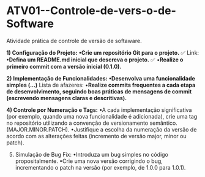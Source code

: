 # ATV01--Controle-de-vers-o-de-Software
Atividade prática de controle de versão de softaware.

**1) Configuração do Projeto:**
**•Crie um repositório Git para o projeto.** ✅ 
Link: 
**•Defina um README.md inicial que descreva o projeto.** ✅ 
•**Realize o primeiro commit com a versão inicial (0.1.0).**  

**2) Implementação de Funcionalidades:**
**•Desenvolva uma funcionalidade simples (...)**
Lista de afazeres:
•**Realize commits frequentes a cada etapa de desenvolvimento, seguindo boas práticas de mensagens de commit (escrevendo mensagens claras e descritivas).**

**4) Controle por Numeração e Tags:**
•A cada implementação significativa (por exemplo, quando uma nova funcionalidade é adicionada), crie uma tag no repositório utilizando a convenção de versionamento semântico.(MAJOR.MINOR.PATCH).
•Justifique a escolha da numeração da versão de acordo com as alterações feitas (incremento de versão major, minor ou patch).

5) Simulação de Bug Fix:
•Introduza um bug simples no código propositalmente.
•Crie uma nova versão corrigindo o bug, incrementando o patch na versão (por exemplo, de 1.0.0 para 1.0.1).


